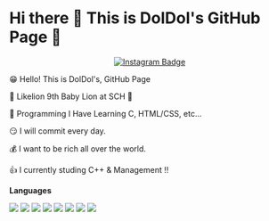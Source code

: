 # Hi there 👋 This is DolDol's GitHub Page 🤩


<div align=center>
	
[![Instagram Badge](https://img.shields.io/badge/Instagram-ff69b4?style=flat-square&logo=instagram&logoColor=white&link=https://www.instagram.com/4.14_yun/)](https://www.instagram.com/4.14_yun/)	
 

</div>

😁 Hello! This is DolDol's, GitHub Page

🦁 Likelion 9th Baby Lion at SCH 🦁

🤩 Programming I Have Learning C, HTML/CSS, etc...

😏 I will commit every day.

💰 I want to be rich all over the world.

👍 I currently studing C++ & Management !!


**Languages**

<img src="https://img.shields.io/badge/C-FF0000?style=for-the-badge&logo=c&logoColor=white"> <img src="https://img.shields.io/badge/Cpp-FF8000?style=for-the-badge&logo=Cpp&logoColor=white"> <img src="https://img.shields.io/badge/html-FFFF00?style=for-the-badge&logo=html&logoColor=white"> <img src="https://img.shields.io/badge/css-40FF00?style=for-the-badge&logo=css&logoColor=white"> <img src="https://img.shields.io/badge/Github-0000FF?style=for-the-badge&logo=github&logoColor=white"> <img src="https://img.shields.io/badge/JAVA-29088A?style=for-the-badge&logo=java&logoColor=white"> <img src="https://img.shields.io/badge/Python-DF01D7?style=for-the-badge&logo=python&logoColor=white"> <img src="https://img.shields.io/badge/Django-B40486?style=for-the-badge&logo=django&logoColor=white"> 
